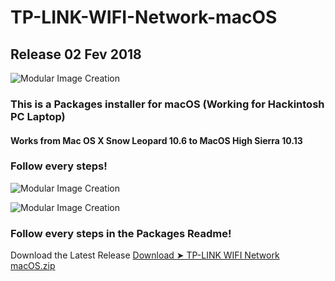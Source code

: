 # TP-LINK-WIFI-Network-macOS


## Release 02 Fev 2018 


![Modular Image Creation](https://i62.servimg.com/u/f62/18/50/18/69/18020110.png)

### This is a Packages installer for macOS (Working for Hackintosh PC Laptop)

#### Works from Mac OS X Snow Leopard 10.6 to MacOS High Sierra 10.13

### Follow every steps!


![Modular Image Creation](https://i62.servimg.com/u/f62/18/50/18/69/1captu27.png)

![Modular Image Creation](https://i62.servimg.com/u/f62/18/50/18/69/captu313.png)

### Follow every steps in the Packages Readme!

Download the Latest Release [Download ➤ TP-LINK WIFI Network macOS.zip](https://github.com/chris1111/TP-LINK-WIFI-Network-macOS/releases/tag/V1)
